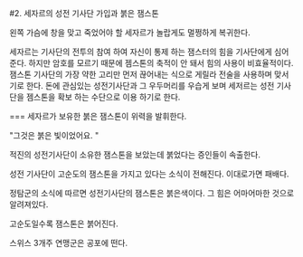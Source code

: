 #2. 세자르의 성전 기사단 가입과 붉은 잼스톤

왼쪽 가슴에 창을 맞고 죽었어야 할 세자르가 놀랍게도 멀쩡하게 복귀한다.

세자르는 기사단의 전투의 참여 하여 자신이 통제 하는 잼스터의 힘을 기사단에게 심어 준다. 하지만 암호를 모르기 때문에 젬스톤의 축적이 안 돼서 힘의 사용이 비효율적이다. 잼스톤 기사단의 가장 약한 고리만 먼저 끊어내는 식으로 게릴라 전술을 사용하며 맞서기로 한다. 돈에 관심있는 성전기사단과 그 우두머리를 우습게 보며 세저르는 성전 기사단을 젬스톤을 확보 하는 수단으로 이용 하기로 한다.

===
세자르가 보유한 붉은 잼스톤이 위력을 발휘한다.

"그것은 붉은 빛이었어요. "

적진의 성전기사단이 소유한 잼스톤을 보았는데 붉었다는 증인들이 속출한다.

성전 기사단이 고순도의 잼스톤을 가지고 있다는 소식이 전해진다. 이대로가면 패배다.

정탐군의 소식에 따르면 성전기사단의 잼스톤은 붉은색이다. 그 힘은 어마어마한 것으로 알려져있다.

고순도일수록 잼스톤은 붉어진다.

스위스 3개주 연맹군은 공포에 떤다.